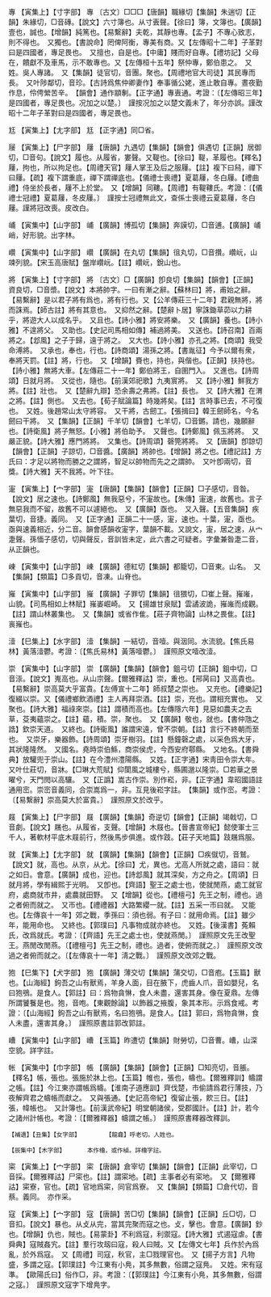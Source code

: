 <!-- { "loadSidebar": true } -->
專	【寅集上】【寸字部】	專	〔古文〕□□□【唐韻】職緣切【集韻】朱遄切【正韻】朱緣切，□音磚。【說文】六寸簿也。从寸叀聲。【徐曰】簿，文簿也。【廣韻】壹也，誠也。【增韻】純篤也。【易繫辭】夫乾，其靜也專。【孟子】不專心致志，則不得也。　又獨也。【書說命】罔俾阿衡，專美有商。又【左傳昭十二年】子革對曰是四國者，專足畏也。　又擅也，自是也。【中庸】賤而好自專。【禮坊記】父母在，饋獻不及車馬，示不敢專也。又【左傳桓十五年】祭仲專，鄭伯患之。　又姓。吳人專諸。　又【集韻】徒官切，音團。聚也。【周禮地官大司徒】其民專而長。　又叶陟鄰切，音珍。【古詩爲焦仲卿妻作】奉事循公姥，進止敢自專。晝夜勤作息，伶俜縈苦辛。　【韻會】通作顓剸。【正字通】專叀通。考證：〔【左傳昭三年】是四國者，專足畏也。况加之以楚。〕　謹按况加之以楚文義未了，年分亦誤。謹改昭十二年子革對曰是四國者，專足畏也。 

尪	【寅集上】【尢字部】	尪	【正字通】同□省。

屦	【寅集上】【尸字部】	屨	【唐韻】九遇切【集韻】【韻會】俱遇切【正韻】居御切，□音句。【說文】履也。从履省，婁聲。又鞮也。【徐曰】鞮，革履也。【釋名】屨，拘也，所以拘足也。【周禮天官】屨人掌王及后之服屨。【註】複下曰舄，禪下曰屨。【疏】複下謂重底，禪下謂禪底也。【儀禮士喪禮】夏葛屨，冬白屨。【禮曲禮】侍坐於長者，屨不上於堂。　又【增韻】同鞻。【周禮】有鞮鞻氏。考證：〔【儀禮士冠禮】夏葛屨，冬皮屨。〕　謹按士冠禮無此文，查係士喪禮云夏葛屨，冬白屨。謹將冠改喪。皮改白。 

峬	【寅集中】【山字部】	峬	【廣韻】博孤切【集韻】奔謨切，□音逋。【廣韻】峬峭，好形貌。出字林。

巑	【寅集中】【山字部】	巑	【廣韻】在丸切【集韻】徂丸切，□音攢。巑岏，山竦列貌。【宋玉高唐賦】盤岸巑岏。【註】巑岏，銳山也。

將	【寅集上】【寸字部】	將	〔古文〕□【廣韻】卽良切【集韻】【韻會】【正韻】資良切，□音漿。【說文】本將帥字。一曰有漸之辭。【蘇林曰】將，甫始之辭。【易繫辭】是以君子將有爲也，將有行也。又【公羊傳莊三十二年】君親無將，將而誅焉。【師古註】將有其意也。　又抑然之辭。【楚辭卜居】寧誅鋤草茆以力耕乎，將遊大人以成名乎。　又且也。【詩小雅】將安將樂。　又【廣韻】養也。【詩小雅】不遑將父。　又助也。【史記司馬相如傳】補過將美。　又送也。【詩召南】百兩將之。【邶風】之子于歸，遠于將之。　又大也。【詩小雅】亦孔之將。【商頌】我受命溥將。　又承也，奉也，行也。【詩商頌】湯孫之將。【書胤征】今予以爾有衆，奉將天罰。【註】將，行也。　又【增韻】賚也，持也，與偕也。【正韻】扶持也。【詩小雅】無將大車。【左傳莊二十一年】鄭伯將王，自圉門入。　又進也。【詩周頌】日就月將。　又從也，隨也。【前漢郊祀歌】九夷賔將。　又【詩小雅】鮮我方將。【註】壯也。　又【楚辭九辯】恐余壽之弗將。【註】長也。　又【詩大雅】在渭之將。【註】側也。　又去也。【荀子賦論篇】時幾將矣。【註】言時事已去，不可復也。　又姓。後趙常山太守將容。　又干將，古劒工。【張揖曰】韓王劒師名，今名劒曰干將。　又【集韻】【正韻】千羊切【韻會】七羊切，□音鏘。請也，幾願辭也。【詩衛風】將子無怒。【小雅】將伯助予。　又聲也。【詩鄭風】佩玉將將。　又嚴正貌。【詩大雅】應門將將。　又集也。【詩周頌】磬筦將將。　又【唐韻】卽諒切【韻會】【正韻】子諒切，□音醬。【廣韻】將帥也。【增韻】將之也。【禮記註】方氏曰：才足以將物而勝之之謂將，智足以帥物而先之之謂帥。　又叶卽兩切，音獎。【詩大雅】天不我將。叶下往。

寁	【寅集上】【宀字部】	寁	【唐韻】【集韻】【韻會】【正韻】□子感切，音昝。【說文】居之速也。【詩鄭風】無我惡兮，不寁故也。【朱傳】寁速，故舊也。言子無惡我而不留，故舊不可以遽絕也。　又【廣韻】亟也。　又入聲。【五音集韻】疾葉切，音捷。義同。　又【正字通】正韻二十一感，寁，速也。十葉，寁，亟也。亟與速義相近，分二音。韻會感韻收寁字，葉韻不載。又說文，寁，居之速，从宀疌聲。孫愐子感切，切與聲反，音訓皆未定，此六書之可疑者。字彙兼昝疌二音，从正韻也。

崠	【寅集中】【山字部】	崠	【廣韻】德紅切【集韻】都籠切，□音東。山名。　又【集韻】【類篇】□多貢切，音凍。山脊也。

嶊	【寅集中】【山字部】	嶊	【廣韻】子罪切【集韻】徂猥切，□崔上聲。嶊嶉，山貌。【司馬相如上林賦】嶊崣崛崎。　又【揚雄甘泉賦】雲譎波詭，嶊嶉而成觀。【註】謂山林叢集也。　又【集韻】或省作隹。【莊子齊物論】山林之畏隹。【註】嵔嶊也。

潱	【巳集上】【水字部】	潱	【集韻】一結切，音噎。與洇同。水流貌。【焦氏易林】黃落潱鬱。考證：〔【焦氏易林】黃落噎鬱。〕　謹照原文噎改潱。 

崇	【寅集中】【山字部】	崇	【廣韻】【集韻】【韻會】鉏弓切【正韻】鉏中切，□音漴。【說文】嵬高也。从山宗聲。【爾雅釋詁】崇，重也。【郉昺曰】又高貴也。【易繫辭】崇高莫大乎富貴。【左傅宣十二年】師叔楚之崇也。　又充也。【禮樂記】復綴以崇。又【儀禮鄉飲酒禮】主人再拜崇酒。【註】崇，充也。謂相充實也。　又聚也。【詩大雅】福祿來崇。【註】謂積而高也。【左傳隱六年】見惡如農夫之去草，芟夷蘊崇之。【註】蘊，積。崇，聚也。　又【廣韻】敬也，就也。【書仲虺之誥】欽崇天道。　又終也。【詩衞風】誰謂宋遠，曾不崇朝。【註】言行不終朝而至也。　又崇牙，樂器飾。【詩周頌】崇牙樹羽。【註】懸鐘磬之處，以采色爲大牙，其狀隆隆然。　又國名。堯時崇伯鯀，商崇侯虎，今西安府鄠縣。　又地名。【書舜典】放驩兜于崇山。【註】在今澧州澧陽縣。　又姓。【正字通】宋靑田令崇大年。　又叶仕莊切，音牀。【□琳大荒賦】仰閬風之城樓兮，縣圃邈以隆崇。□若華之景曜兮，天門閌以高驤。　又【正譌】嵩古作崇。別作崧，非。【正字通】韋昭國語註通用崈。崇崈音義同，合崇嵩爲一，非。互見後崧字註。　【集韻】或作崈。考證：〔【易繫辭】崇高莫大於富貴。〕　謹照原文於改乎。 

屐	【寅集上】【尸字部】	屐	【廣韻】【集韻】奇逆切【韻會】【正韻】竭戟切，□音劇。【說文】屩也。从履省，支聲。【增韻】木屐也。【晉書宣帝紀】懿使軍士三千人，著軟材平底木屐前行，然後馬步俱進。或作跂。【莊子天地篇】跂屩爲服。

就	【寅集上】【尢字部】	就	【廣韻】【集韻】【韻會】【正韻】□疾僦切，音鷲。【說文】就，高也。从京，从尤。【徐曰】尤，異也。尤高人所就之處，語曰：就之如日。會意。【廣韻】成也，迎也。【詩邶風】就其深矣，方之舟之。【周頌】日就月將，學有緝熙于光明。　又卽也。【齊語】聖王之處士也，使就閒燕，處工就官府，處商就市井，處農就田野。　又【增韻】從也。【禮檀弓】先王之制，禮也。過之者俯而就之。　又帀也。【禮禮器】大路繁纓一就。【註】五采一帀曰就。　又能也。【左傳哀十一年】郊之戰，季孫曰：須也弱。有子曰：就用命焉。【註】雖少年，能用命也。　又終也。【郭璞曰】凡事物成就亦終也。　又姓。【後漢書】菟賴氏，改爲就氏。考證：〔【齊語】先王之處士也，使就燕閒。〕　謹照原文先王改聖王。燕閒改閒燕。〔【禮檀弓】先王之制，禮也。過者，使俯而就之。〕　謹照原文改過之者俯而就之。〔【左傳哀十一年】淸之戰。〕　謹照原文改郊之戰。 

狍	【巳集下】【犬字部】	狍	【廣韻】薄交切【集韻】蒲交切，□音庖。【玉篇】獸也。【山海經】鉤吾之山有獸焉，羊身人面，目在腋下，虎齒人爪，音如嬰兒，名曰狍鴞。是食人。【郭註】曰：爲物貪惏，食人未盡，還害其身。像在夏鼎。左傳所謂饕餮是也。狍，音咆。【東觀餘論】以飾器之掖腹，象其本形。示爲食戒。考證：〔【山海經】鉤吾之山有獸焉，名曰狍鴞。是食人。【註】郭曰，爲物貪惏，食人未盡，還害其身。〕　謹照原書註郭改郭註。 

嶆	【寅集中】【山字部】	嶆	【玉篇】昨遭切【集韻】財勞切，□音曹。嶆，山深空貌。詳字註。

帐	【寅集中】【巾字部】	帳	【廣韻】【集韻】【韻會】【正韻】□知亮切，音脹。【釋名】帳，張也。張施於牀上也。【玉篇】帷也，張也，幬也。【爾雅釋訓】幬謂之帳。【註】今江東亦謂帳爲幬。【淮南子道應訓】齊伐楚，市偷請爲君行薄技，乃夜解齊君之幬帳而獻之。　又與張通。【史記高帝紀】復留止張，飮三日。【註】張，幃帳也。　又計簿也。【前漢武帝紀】明堂朝諸侯，受郡國計。【註】計，若今之諸州計帳也。考證：〔【爾雅釋器】幬謂之帳。〕　謹照原書釋器改釋訓。 

	【補遺】【丑集】【女字部】		【龍龕】呼老切。人姓也。

	【辰集中】【木字部】		本作櫓，或作樐。詳櫓字註。

寀	【寅集上】【宀字部】	寀	【唐韻】倉宰切【集韻】【韻會】【正韻】此宰切，□音採。【爾雅釋詁】尸寀也。【註】謂寀地。【疏】主事者必有寀地。　又【爾雅釋詁】寀寮，官也。【疏】官地爲寀，同官爲寮。　又【集韻】【類篇】□倉代切，音蔡。義同。　亦作采。

寇	【寅集上】【宀字部】	寇	【唐韻】苦□切【集韻】【韻會】【正韻】丘□切，□音扣。【說文】暴也。从攴从完，當其完聚而寇之也。攴，擊也。會意。【廣韻】鈔也。【增韻】仇也，賊也。【易蒙卦】不利爲寇，利禦寇。【詩大雅】式遏寇虐。【書舜典】寇賊姦宄。【註】羣行攻刼曰寇，殺人曰賊。又【左傳文七年】兵作於內爲亂，於外爲寇。　又【周禮】司寇，秋官，主□戮理官也。　又【揚子方言】凡物盛，多謂之寇。【郭璞註】今江東有小鳧，其多無數，俗謂之寇鳧。　又姓。宋有寇準。　【歐陽氏曰】俗作□，非。考證：〔【郭璞註】今江東有小鳧，其多無數，俗謂之寇。〕　謹照原文寇字下增鳧字。 

